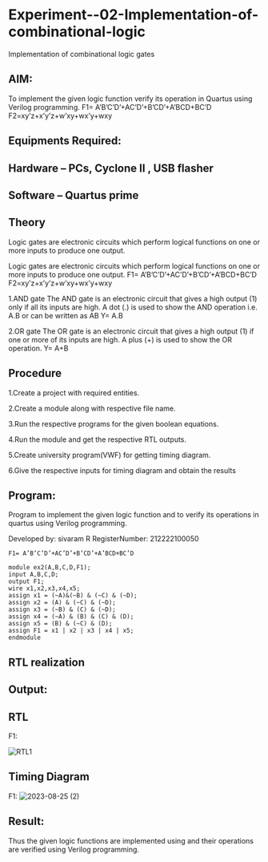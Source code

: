 # Experiment--02-Implementation-of-combinational-logic
Implementation of combinational logic gates
 
## AIM:
To implement the given logic function verify its operation in Quartus using Verilog programming.
 F1= A’B’C’D’+AC’D’+B’CD’+A’BCD+BC’D
F2=xy’z+x’y’z+w’xy+wx’y+wxy
 
 
 
## Equipments Required:
## Hardware – PCs, Cyclone II , USB flasher
## Software – Quartus prime


## Theory
Logic gates are electronic circuits which perform logical functions on one or more inputs to produce one output.

Logic gates are electronic circuits which perform logical functions on one or more inputs to produce one output. F1= A’B’C’D’+AC’D’+B’CD’+A’BCD+BC’D F2=xy’z+x’y’z+w’xy+wx’y+wxy

1.AND gate The AND gate is an electronic circuit that gives a high output (1) only if all its inputs are high. A dot (.) is used to show the AND operation i.e. A.B or can be written as AB Y= A.B

2.OR gate The OR gate is an electronic circuit that gives a high output (1) if one or more of its inputs are high. A plus (+) is used to show the OR operation. Y= A+B
 
## Procedure
1.Create a project with required entities.

2.Create a module along with respective file name.

3.Run the respective programs for the given boolean equations.

4.Run the module and get the respective RTL outputs.

5.Create university program(VWF) for getting timing diagram.

6.Give the respective inputs for timing diagram and obtain the results
## Program:
Program to implement the given logic function and to verify its operations in quartus using Verilog programming.

Developed by: sivaram R
RegisterNumber:  212222100050
```
F1= A’B’C’D’+AC’D’+B’CD’+A’BCD+BC’D

module ex2(A,B,C,D,F1);
input A,B,C,D;
output F1;
wire x1,x2,x3,x4,x5;
assign x1 = (~A)&(~B) & (~C) & (~D);
assign x2 = (A) & (~C) & (~D);
assign x3 = (~B) & (C) & (~D);
assign x4 = (~A) & (B) & (C) & (D);
assign x5 = (B) & (~C) & (D);
assign F1 = x1 | x2 | x3 | x4 | x5;
endmodule 

```
## RTL realization

## Output:
## RTL
F1:

![RTL1](https://github.com/sivaram-R/Experiment--02-Implementation-of-combinational-logic-/assets/121165794/3109aeff-8262-4967-b27b-3c79b4b443d9)

## Timing Diagram
F1:
![2023-08-25 (2)](https://github.com/sivaram-R/Experiment--02-Implementation-of-combinational-logic-/assets/121165794/2b89a585-3d26-497c-9403-40796c8eba04)

## Result:
Thus the given logic functions are implemented using  and their operations are verified using Verilog programming.
